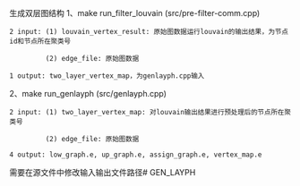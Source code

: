 生成双层图结构
1、make run_filter_louvain (src/pre-filter-comm.cpp)

    2 input: (1) louvain_vertex_result: 原始图数据运行louvain的输出结果，为节点id和节点所在聚类号

             (2) edge_file: 原始图数据

    1 output: two_layer_vertex_map，为genlayph.cpp输入

2、make run_genlayph (src/genlayph.cpp)

    2 input: (1) two_layer_vertex_map: 对louvain输出结果进行预处理后的节点所在聚类号

             (2) edge_file: 原始图数据

    4 output: low_graph.e, up_graph.e, assign_graph.e, vertex_map.e

需要在源文件中修改输入输出文件路径# GEN_LAYPH
